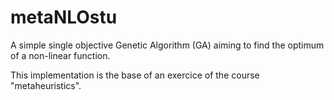 # metaNLOstu
A simple single objective Genetic Algorithm (GA) aiming to find the optimum of a non-linear function.

This implementation is the base of an exercice of the course "metaheuristics".
